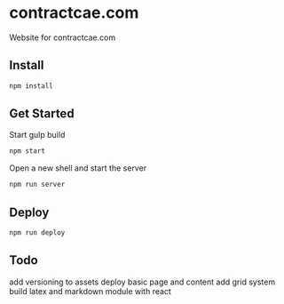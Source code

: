 # contractcae.com
Website for contractcae.com

## Install
```sh
npm install
```

## Get Started
Start gulp build
```sh
npm start
```
Open a new shell and start the server
```sh
npm run server
```

## Deploy
```sh
npm run deploy
```

## Todo
add versioning to assets
deploy basic page and content
add grid system
build latex and markdown module with react